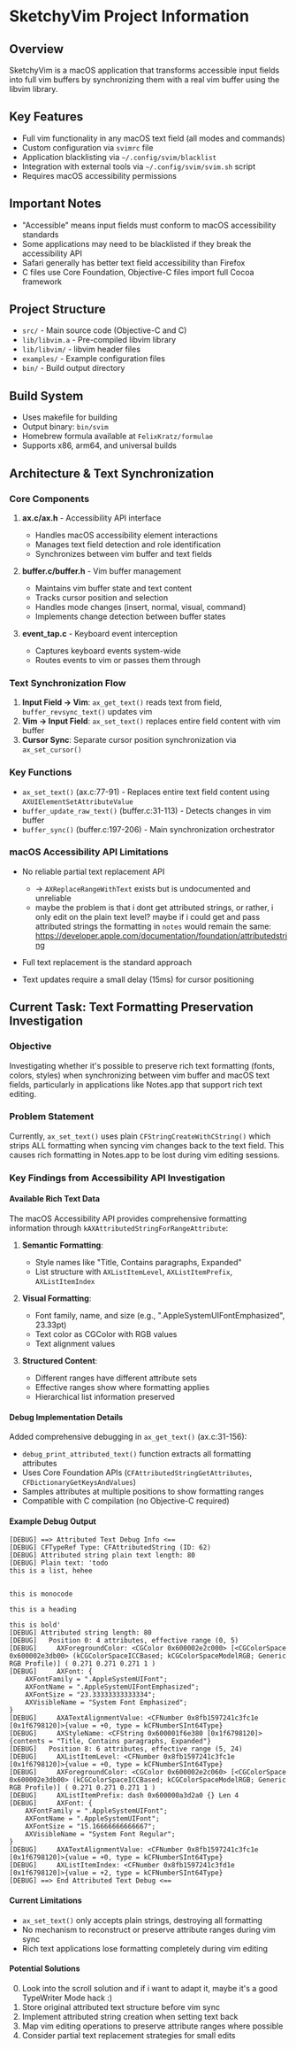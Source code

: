 # SketchyVim Project Information

## Overview
SketchyVim is a macOS application that transforms accessible input fields into full vim buffers by synchronizing them with a real vim buffer using the libvim library.

## Key Features
- Full vim functionality in any macOS text field (all modes and commands)
- Custom configuration via `svimrc` file
- Application blacklisting via `~/.config/svim/blacklist`
- Integration with external tools via `~/.config/svim/svim.sh` script
- Requires macOS accessibility permissions

## Important Notes
- "Accessible" means input fields must conform to macOS accessibility standards
- Some applications may need to be blacklisted if they break the accessibility API
- Safari generally has better text field accessibility than Firefox
- C files use Core Foundation, Objective-C files import full Cocoa framework

## Project Structure
- `src/` - Main source code (Objective-C and C)
- `lib/libvim.a` - Pre-compiled libvim library
- `lib/libvim/` - libvim header files
- `examples/` - Example configuration files
- `bin/` - Build output directory

## Build System
- Uses makefile for building
- Output binary: `bin/svim`
- Homebrew formula available at `FelixKratz/formulae`
- Supports x86, arm64, and universal builds

## Architecture & Text Synchronization

### Core Components
1. **ax.c/ax.h** - Accessibility API interface
   - Handles macOS accessibility element interactions
   - Manages text field detection and role identification
   - Synchronizes between vim buffer and text fields

2. **buffer.c/buffer.h** - Vim buffer management
   - Maintains vim buffer state and text content
   - Tracks cursor position and selection
   - Handles mode changes (insert, normal, visual, command)
   - Implements change detection between buffer states

3. **event_tap.c** - Keyboard event interception
   - Captures keyboard events system-wide
   - Routes events to vim or passes them through

### Text Synchronization Flow
1. **Input Field → Vim**: `ax_get_text()` reads text from field, `buffer_revsync_text()` updates vim
2. **Vim → Input Field**: `ax_set_text()` replaces entire field content with vim buffer
3. **Cursor Sync**: Separate cursor position synchronization via `ax_set_cursor()`

### Key Functions
- `ax_set_text()` (ax.c:77-91) - Replaces entire text field content using `AXUIElementSetAttributeValue`
- `buffer_update_raw_text()` (buffer.c:31-113) - Detects changes in vim buffer
- `buffer_sync()` (buffer.c:197-206) - Main synchronization orchestrator


### macOS Accessibility API Limitations
- No reliable partial text replacement API
	-  -> `AXReplaceRangeWithText` exists but is undocumented and unreliable
	- maybe the problem is that i dont get attributed strings, or rather, i only edit on the plain text level? maybe if i could get and pass attributed strings the formatting in `notes` would remain the same: https://developer.apple.com/documentation/foundation/attributedstring

- Full text replacement is the standard approach
- Text updates require a small delay (15ms) for cursor positioning

## Current Task: Text Formatting Preservation Investigation

### Objective
Investigating whether it's possible to preserve rich text formatting (fonts, colors, styles) when synchronizing between vim buffer and macOS text fields, particularly in applications like Notes.app that support rich text editing.

### Problem Statement
Currently, `ax_set_text()` uses plain `CFStringCreateWithCString()` which strips ALL formatting when syncing vim changes back to the text field. This causes rich formatting in Notes.app to be lost during vim editing sessions.

### Key Findings from Accessibility API Investigation

#### Available Rich Text Data
The macOS Accessibility API provides comprehensive formatting information through `kAXAttributedStringForRangeAttribute`:

1. **Semantic Formatting**:
   - Style names like "Title, Contains paragraphs, Expanded"
   - List structure with `AXListItemLevel`, `AXListItemPrefix`, `AXListItemIndex`

2. **Visual Formatting**:
   - Font family, name, and size (e.g., ".AppleSystemUIFontEmphasized", 23.33pt)
   - Text color as CGColor with RGB values
   - Text alignment values

3. **Structured Content**:
   - Different ranges have different attribute sets
   - Effective ranges show where formatting applies
   - Hierarchical list information preserved

#### Debug Implementation Details
Added comprehensive debugging in `ax_get_text()` (ax.c:31-156):
- `debug_print_attributed_text()` function extracts all formatting attributes
- Uses Core Foundation APIs (`CFAttributedStringGetAttributes`, `CFDictionaryGetKeysAndValues`)
- Samples attributes at multiple positions to show formatting ranges
- Compatible with C compilation (no Objective-C required)

#### Example Debug Output
```
[DEBUG] ==> Attributed Text Debug Info <==
[DEBUG] CFTypeRef Type: CFAttributedString (ID: 62)
[DEBUG] Attributed string plain text length: 80
[DEBUG] Plain text: 'todo
this is a list, hehee


this is monocode

this is a heading

this is bold'
[DEBUG] Attributed string length: 80
[DEBUG]   Position 0: 4 attributes, effective range (0, 5)
[DEBUG]     AXForegroundColor: <CGColor 0x600002e2c000> [<CGColorSpace 0x600002e3db00> (kCGColorSpaceICCBased; kCGColorSpaceModelRGB; Generic RGB Profile)] ( 0.271 0.271 0.271 1 )
[DEBUG]     AXFont: {
    AXFontFamily = ".AppleSystemUIFont";
    AXFontName = ".AppleSystemUIFontEmphasized";
    AXFontSize = "23.33333333333334";
    AXVisibleName = "System Font Emphasized";
}
[DEBUG]     AXATextAlignmentValue: <CFNumber 0x8fb1597241c3fc1e [0x1f6798120]>{value = +0, type = kCFNumberSInt64Type}
[DEBUG]     AXStyleName: <CFString 0x600001f6e380 [0x1f6798120]>{contents = "Title, Contains paragraphs, Expanded"}
[DEBUG]   Position 8: 6 attributes, effective range (5, 24)
[DEBUG]     AXListItemLevel: <CFNumber 0x8fb1597241c3fc1e [0x1f6798120]>{value = +0, type = kCFNumberSInt64Type}
[DEBUG]     AXForegroundColor: <CGColor 0x600002e2c060> [<CGColorSpace 0x600002e3db00> (kCGColorSpaceICCBased; kCGColorSpaceModelRGB; Generic RGB Profile)] ( 0.271 0.271 0.271 1 )
[DEBUG]     AXListItemPrefix: dash 0x600000a3d2a0 {} Len 4
[DEBUG]     AXFont: {
    AXFontFamily = ".AppleSystemUIFont";
    AXFontName = ".AppleSystemUIFont";
    AXFontSize = "15.16666666666667";
    AXVisibleName = "System Font Regular";
}
[DEBUG]     AXATextAlignmentValue: <CFNumber 0x8fb1597241c3fc1e [0x1f6798120]>{value = +0, type = kCFNumberSInt64Type}
[DEBUG]     AXListItemIndex: <CFNumber 0x8fb1597241c3fd1e [0x1f6798120]>{value = +2, type = kCFNumberSInt64Type}
[DEBUG] ==> End Attributed Text Debug <==
```

#### Current Limitations
- `ax_set_text()` only accepts plain strings, destroying all formatting
- No mechanism to reconstruct or preserve attribute ranges during vim sync
- Rich text applications lose formatting completely during vim editing

#### Potential Solutions
0. Look into the scroll solution and if i want to adapt it, maybe it's a good TypeWriter Mode hack :)
1. Store original attributed text structure before vim sync
2. Implement attributed string creation when setting text back
3. Map vim editing operations to preserve attribute ranges where possible
4. Consider partial text replacement strategies for small edits
